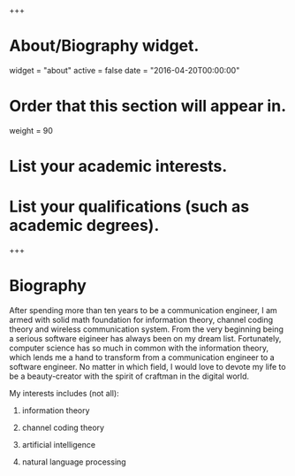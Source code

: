 +++
# About/Biography widget.
widget = "about"
active = false
date = "2016-04-20T00:00:00"

# Order that this section will appear in.
weight = 90

# List your academic interests.

# List your qualifications (such as academic degrees).

+++

# Biography
After spending more than ten years to be a communication engineer, I am armed with solid math foundation for information theory, channel coding theory and wireless communication system. From the very beginning being a serious software eigineer has always been on my dream list. Fortunately, computer science has so much in common with the information theory, which lends me a hand to transform from a communication engineer to a software engineer. No matter in which field, I would love to devote my life to be a beauty-creator with the spirit of craftman in the digital world.

My interests includes (not all):

1. information theory

2. channel coding theory

3. artificial intelligence

4. natural language processing
